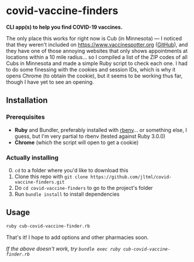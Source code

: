 # covid-vaccine-finders
**CLI app(s) to help you find COVID-19 vaccines.**

The only place this works for right now is Cub (in Minnesota) — I noticed that they weren't included on https://www.vaccinespotter.org ([GitHub](https://github.com/GUI/covid-vaccine-spotter)), and they have one of those annoying websites that only shows appointments at locations within a 10 mile radius… so I compiled a list of the ZIP codes of all Cubs in Minnesota and made a simple Ruby script to check each one. I had to do some finessing with the cookies and session IDs, which is why it opens Chrome (to obtain the cookie), but it seems to be working thus far, though I have yet to see an opening.

## Installation

### Prerequisites
- **Ruby** and Bundler, preferably installed with [rbenv](https://github.com/rbenv/rbenv)… or something else, I guess, but I'm very partial to rbenv (tested against Ruby 3.0.0)
- **Chrome** (which the script will open to get a cookie)

### Actually installing
0. `cd` to a folder where you'd like to download this
1. Clone this repo with `git clone https://github.com/jltml/covid-vaccine-finders.git`
2. Do `cd covid-vaccine-finders` to go to the project's folder
3. Run `bundle install` to install dependencies

## Usage

```sh
ruby cub-covid-vaccine-finder.rb
```

That's it! I hope to add options and other pharmacies soon.

*If the above doesn't work, try `bundle exec ruby cub-covid-vaccine-finder.rb`*
